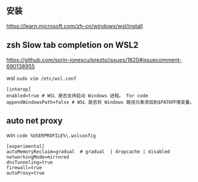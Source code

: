 ## 安装
https://learn.microsoft.com/zh-cn/windows/wsl/install

## zsh Slow tab completion on WSL2 

https://github.com/sorin-ionescu/prezto/issues/1820#issuecomment-690138955

wsl `sudo vim /etc/wsl.conf`

```
[interop]
enabled=true # WSL 是否支持启动 Windows 进程。 for code
appendWindowsPath=false # WSL 是否将 Windows 路径元素添加到$PATH环境变量。
```

## auto net proxy

win `code %USERPROFILE%\.wslconfig`

```
[experimental]
autoMemoryReclaim=gradual  # gradual  | dropcache | disabled
networkingMode=mirrored
dnsTunneling=true
firewall=true
autoProxy=true
```